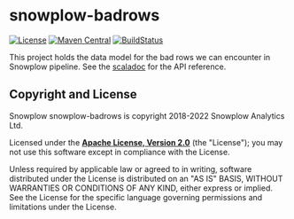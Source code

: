 # snowplow-badrows

[![License][license-image]][license]
[![Maven Central][release-image]][release]
[![BuildStatus][ci-image]][ci]

This project holds the data model for the bad rows we can encounter in Snowplow pipeline.
See the [scaladoc](https://snowplow.github.io/snowplow-badrows/2.1.1/) for the API reference.

## Copyright and License

Snowplow snowplow-badrows is copyright 2018-2022 Snowplow Analytics Ltd.

Licensed under the **[Apache License, Version 2.0][license]** (the "License");
you may not use this software except in compliance with the License.

Unless required by applicable law or agreed to in writing, software
distributed under the License is distributed on an "AS IS" BASIS,
WITHOUT WARRANTIES OR CONDITIONS OF ANY KIND, either express or implied.
See the License for the specific language governing permissions and
limitations under the License.


[ci]: https://github.com/snowplow-incubator/snowplow-badrows/actions?query=workflow%3ACI
[ci-image]: https://github.com/snowplow-incubator/snowplow-badrows/workflows/CI/badge.svg

[license-image]: http://img.shields.io/badge/license-Apache--2-blue.svg?style=flat
[license]: http://www.apache.org/licenses/LICENSE-2.0

[release-image]: https://maven-badges.herokuapp.com/maven-central/com.snowplowanalytics/snowplow-badrows_2.12/badge.svg
[release]: https://github.com/snowplow-incubator/snowplow-badrows/releases

